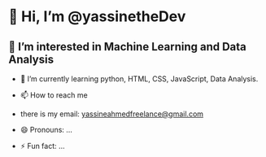 # 👋 Hi, I’m @yassinetheDev
## 👀 I’m interested in Machine Learning and Data Analysis
- 🌱 I’m currently learning python, HTML, CSS, JavaScript, Data Analysis.
- 📫 How to reach me
- there is my email:
  [yassineahmedfreelance@gmail.com](yassineahmedfreelance@gmail.com)
  
- 😄 Pronouns: ...
- ⚡ Fun fact: ...

<!---
yassinetheDev/yassinetheDev is a ✨ special ✨ repository because its `README.md` (this file) appears on your GitHub profile.
You can click the Preview link to take a look at your changes.
--->
